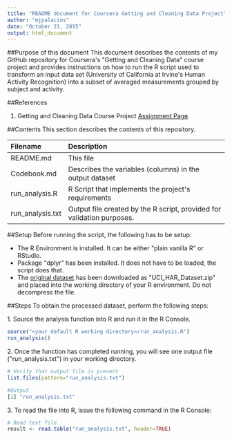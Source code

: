 ```yaml
---
title: "README document for Coursera Getting and Cleaning Data Project"
author: "mjpalacios"
date: "October 21, 2015"
output: html_document
---
```


##Purpose of this document
This document describes the contents of my GitHub repository for Coursera's
"Getting and Cleaning Data" course project and provides instructions on how to 
run the R script used to transform an input data set (University of California 
at Irvine's Human Activity Recognition) into a subset of averaged measurements 
grouped by subject and activity.

##References
1. Getting and Cleaning Data Course Project [Assignment Page](https://class.coursera.org/getdata-033/human_grading/view/courses/975117/assessments/3/submissions).

##Contents
This section describes the contents of this repository.

Filename         | Description
:-------         | :----------
README.md        | This file
Codebook.md      | Describes the variables (columns) in the output dataset
run_analysis.R   | R Script that implements the project's requirements
run_analysis.txt | Output file created by the R script, provided for validation purposes.

##Setup
Before running the script, the following has to be setup:

- The R Environment is installed. It can be either "plain vanilla R" or RStudio.
- Package "dplyr" has been installed. It does not have to be loaded, the script does that.
- The [original dataset](https://d396qusza40orc.cloudfront.net/getdata%2Fprojectfiles%2FUCI%20HAR%20Dataset.zip) has been downloaded as "UCI_HAR_Dataset.zip" and placed into the working directory of your R environment. Do not decompress the
file.

##Steps
To obtain the processed dataset, perform the following steps:

1\. Source the analysis function into R and run it in the R Console.

```r
source("<your default R working directory>/run_analysis.R")
run_analysis()
```
2\. Once the function has completed running, you will see one output file 
("run_analysis.txt") in your working directory.

```r
# Verify that output file is present
list.files(pattern="run_analysis.txt")

#Output
[1] "run_analysis.txt"
```

3\. To read the file into R, issue the following command in the R Console:

```r
# Read text file
result <- read.table("run_analysis.txt", header=TRUE)
```
